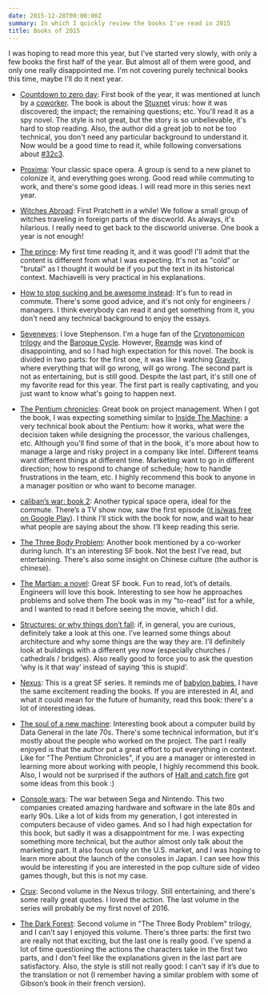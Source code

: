 ```yaml
---
date: 2015-12-28T00:00:00Z
summary: In which I quickly review the books I've read in 2015
title: Books of 2015
---
```


I was hoping to read more this year, but I've started very slowly, with only a few books the first half of the year. But almost all of them were good, and only one really disappointed me. I'm not covering purely technical books this time, maybe I'll do it next year.

- [Countdown to zero day](http://www.amazon.com/gp/product/B00KEPLC08): First book of the year, it was mentioned at lunch by a [coworker](https://github.com/rgs1). The book is about the [Stuxnet](https://en.wikipedia.org/wiki/Stuxnet) virus: how it was discovered; the impact; the remaining questions; etc. You'll read it as a spy novel. The style is not great, but the story is so unbelievable, it's hard to stop reading. Also, the author did a great job to not be too technical, you don't need any particular background to understand it. Now would be a good time to read it, while following conversations about [#32c3](https://twitter.com/search?f=tweets&vertical=news&q=%2332c3&src=typd).

- [Proxima](http://www.amazon.com/gp/product/B00INIJJAI): Your classic space opera. A group is send to a new planet to colonize it, and everything goes wrong. Good read while commuting to work, and there's some good ideas. I will read more in this series next year.

- [Witches Abroad](http://www.amazon.com/gp/product/B001AW2OYC): First Pratchett in a while! We follow a small group of witches traveling in foreign parts of the discworld. As always, it's hilarious. I really need to get back to the discworld universe. One book a year is not enough!

- [The prince](http://www.amazon.com/gp/product/B00KWPSND4): My first time reading it, and it was good! I'll admit that the content is different from what I was expecting. It's not as "cold" or "brutal" as I thought it would be if you put the text in its historical context. Machiavelli is very practical in his explanations.

- [How to stop sucking and be awesome instead](http://www.amazon.com/gp/product/B00BU3KPQU): It's fun to read in commute. There's some good advice, and it's not only for engineers / managers. I think everybody can read it and get something from it, you don't need any technical background to enjoy the essays.

- [Seveneves](http://www.amazon.com/gp/product/B00LZWV8JO): I love Stephenson. I'm a huge fan of the [Cryptonomicon trilogy](http://www.amazon.com/Cryptonomicon-Neal-Stephenson-ebook/dp/B000FC11A6/) and the [Baroque Cycle](http://www.amazon.com/Baroque-Cycle-Quicksilver-Confusion-System-ebook/dp/B00KVIBWPI).  However, [Reamde](http://www.amazon.com/Reamde-Novel-Neal-Stephenson-ebook/dp/B004XVN0WW) was kind of disappointing, and so I had high expectation for this novel. The book is divided in two parts: for the first one, it was like I watching [Gravity](https://en.wikipedia.org/wiki/Gravity_(film)), where everything that will go wrong, will go wrong. The second part is not as entertaining, but is still good. Despite the last part, it's still one of my favorite read for this year. The first part is really captivating, and you just want to know what's going to happen next.

- [The Pentium chronicles](http://www.amazon.com/gp/product/B001CBCRCA): Great book on project management. When I got the book, I was expecting something similar to [Inside The Machine](http://www.amazon.com/Inside-Machine-Introduction-Microprocessors-Architecture-ebook/dp/B004OEJO0A): a very technical book about the Pentium: how it works, what were the decision taken while designing the processor, the various challenges, etc. Although you'll find some of that in the book, it's more about how to manage a large and risky project in a company like Intel. Different teams want different things at different time. Marketing want to go in different direction; how to respond to change of schedule; how to handle frustrations in the team, etc. I highly recommend this book to anyone in a manager position or who want to become manager.

- [caliban’s war: book 2](http://www.amazon.com/gp/product/B005SCRR1A): Another typical space opera, ideal for the commute. There’s a TV show now, saw the first episode ([it is/was free on Google Play](https://play.google.com/store/tv/show/The_Expanse?id=qSBdK4fbIYc)). I think I’ll stick with the book for now, and wait to hear what people are saying about the show. I’ll keep reading this serie.

- [The Three Body Problem](http://www.amazon.com/gp/product/B00IQO403K): Another book mentioned by a co-worker during lunch. It's an interesting SF book. Not the best I’ve read, but entertaining. There's also some insight on Chinese culture (the author is chinese).

- [The Martian: a novel](http://www.amazon.com/gp/product/B00EMXBDMA): Great SF book. Fun to read, lot’s of details. Engineers will love this book. Interesting to see how he approaches problems and solve them The book was in my "to-read" list for a while, and I wanted to read it before seeing the movie, which I did.

- [Structures: or why things don’t fall](http://www.amazon.com/gp/product/B009G1PHP2): if, in general, you are curious, definitely take a look at this one. I’ve learned some things about architecture and why some things are the way they are. I’ll definitely look at buildings with a different yey now (especially churches / cathedrals / bridges). Also really good to force you to ask the question ‘why is it that way’ instead of saying ‘this is stupid’.

- [Nexus](http://www.amazon.com/Nexus-Trilogy-Book-1-ebook/dp/B00TOZI7FM): This is a great SF series. It reminds me of [babylon babies](http://www.amazon.com/Babylon-Babies-Science-Fiction-French/dp/2070417530/), I have the same excitement reading the books. If you are interested in AI, and what it could mean for the future of humanity, read this book: there's a lot of interesting ideas.

- [The soul of a new machine](http://www.amazon.com/Soul-New-Machine-Tracy-Kidder-ebook/dp/B005HG4W9W): Interesting book about a computer build by Data General in the late 70s. There's some technical information, but it's mostly about the people who worked on the project. The part I really enjoyed is that the author put a great effort to put everything in context. Like for "The Pentium Chronicles", if you are a manager or interested in learning more about working with people, I highly recommend this book. Also, I would not be surprised if the authors of [Halt and catch fire](https://play.google.com/store/tv/show/Halt_and_Catch_Fire?id=0B6GRUwiZH4) got some ideas from this book :)

- [Console wars](http://www.amazon.com/Console-Wars-Nintendo-Defined-Generation-ebook/dp/B00FJ379XE): The war between Sega and Nintendo. This two companies created amazing hardware and software in the late 80s and early 90s. Like a lot of kids from my generation, I got interested in computers because of video games. And so I had high expectation for this book, but sadly it was a disappointment for me. I was expecting something more technical, but the author almost only talk about the marketing part. It also focus only on the U.S. market, and I was hoping to learn more about the launch of the consoles in Japan. I can see how this would be interesting if you are interested in the pop culture side of video games though, but this is not my case.

- [Crux](http://www.amazon.com/gp/product/B00TOZI7J8): Second volume in the Nexus trilogy. Still entertaining, and there's some really great quotes. I loved the action. The last volume in the series will probably be my first novel of 2016.

- [The Dark Forest](http://www.amazon.com/Dark-Forest-Cixin-Liu-ebook/dp/B00R13OYU6): Second volume in "The Three Body Problem" trilogy, and I can't say I enjoyed this volume. There's three parts: the first two are really not that exciting, but the last one is really good. I've spend a lot of time questioning the actions the characters take in the first two parts, and I don't feel like the explanations given in the last part are satisfactory. Also, the style is still not really good: I can't say if it’s due to the translation or not (I remember having a similar problem with some of Gibson’s book in their french version).





















